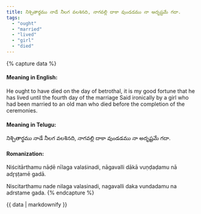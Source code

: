 ```yaml
---
title: నిశ్చితార్థము నాడే నీలగ వలశినది, నాగవల్లి దాకా వుండడము నా అదృష్టమే గదా.
tags:
  - "ought"
  - "married"
  - "lived"
  - "girl"
  - "died"
---
```


{% capture data %}
#### Meaning in English:
He ought to have died on the day of betrothal, it is my good fortune that he has lived until the fourth day of the marriage
Said ironically by a girl who had been married to an old man who died before the completion of the ceremonies.

#### Meaning in Telugu:
నిశ్చితార్థము నాడే నీలగ వలశినది, నాగవల్లి దాకా వుండడము నా అదృష్టమే గదా.

#### Romanization:
Niścitārthamu nāḍē nīlaga valaśinadi, nāgavalli dākā vuṇḍaḍamu nā adr̥ṣṭamē gadā.

Niscitarthamu nade nilaga valasinadi, nagavalli daka vundadamu na adrstame gada.
{% endcapture %}

{{ data | markdownify }}

